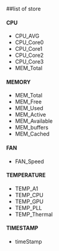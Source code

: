 ##list of store
#### CPU
- CPU_AVG
- CPU_Core0
- CPU_Core1
- CPU_Core2
- CPU_Core3
- MEM_Total

#### MEMORY
- MEM_Total
- MEM_Free
- MEM_Used
- MEM_Active
- MEM_Available
- MEM_buffers
- MEM_Cached

#### FAN
- FAN_Speed

#### TEMPERATURE
- TEMP_A1
- TEMP_CPU
- TEMP_GPU
- TEMP_PLL
- TEMP_Thermal

#### TIMESTAMP
- timeStamp
